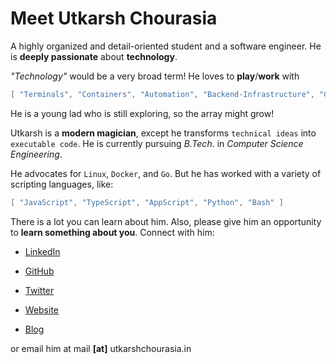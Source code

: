 # Meet Utkarsh Chourasia

A highly organized and detail-oriented student and a software engineer. He is **deeply passionate** about **technology**.

*"Technology"* would be a very broad term! He loves to **play**/**work** with

```go
[ "Terminals", "Containers", "Automation", "Backend-Infrastructure", "Cloud", "Networking" ]
```

He is a young lad who is still exploring, so the array might grow!

Utkarsh is a **modern magician**, except he transforms `technical ideas` into `executable code`. He is currently pursuing *B.Tech*. in *Computer Science Engineering*.

He advocates for `Linux`, `Docker`, and `Go`. But he has worked with a variety of scripting languages, like:

```go
[ "JavaScript", "TypeScript", "AppScript", "Python", "Bash" ]
```

There is a lot you can learn about him. Also, please give him an opportunity to **learn something about you**. Connect with him:

- [LinkedIn](https://www.linkedin.com/in/jammutkarsh/)

- [GitHub](https://github.com/JammUtkarsh)

- [Twitter](https://twitter.com/JammUtkarsh)

- [Website](https://www.utkarshchourasia.in/)

- [Blog](https://blog.utkarshchourasia.in/)

or email him at mail **[at]** utkarshchourasia.in
